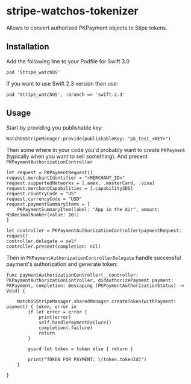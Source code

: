 # stripe-watchos-tokenizer
Allows to convert authorized PKPayment objects to Stipe tokens.

## Installation
Add the following line to your Podfile for Swift 3.0
```
pod 'Stripe_watchOS'
```
If you want to use Swift 2.3 version then use:
```
pod 'Stripe_watchOS', :branch => 'swift-2.3'
```

## Usage
Start by providing you publishable key:
```
WatchOSStripeManager.provide(publishableKey: "pk_test_<KEY>")
```

Then some where in your code you'd probably want to create `PKPayment` (typically when you want to sell something). And present `PKPaymentAuthorizationController`
```
let request = PKPaymentRequest()
request.merchantIdentifier = "<MERCHANT_ID>"
request.supportedNetworks = [.amex, .masterCard, .visa]
request.merchantCapabilities = [.capability3DS]
request.countryCode = "US"
request.currencyCode = "USD"
request.paymentSummaryItems = [
    PKPaymentSummaryItem(label: "App in the Air", amount: NSDecimalNumber(value: 10))
]

let controller = PKPaymentAuthorizationController(paymentRequest: request)
controller.delegate = self
controller.present(completion: nil)
```
Then in `PKPaymentAuthorizationControllerDelegate` handle successful payment's authorization and generate token:
```
func paymentAuthorizationController(_ controller: PKPaymentAuthorizationController, didAuthorizePayment payment: PKPayment, completion: @escaping (PKPaymentAuthorizationStatus) -> Void) {

    WatchOSStripeManager.sharedManager.createToken(withPayment: payment) { token, error in
        if let error = error {
            print(error)
            self.handlePaymentFailure()
            completion(.failure)
            return
        }

        guard let token = token else { return }

        print("TOKEN FOR PAYMENT: \(token.tokenId)")
    }

}
```
